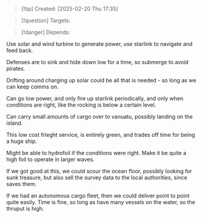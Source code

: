 
>[!tip] Created: [2025-02-20 Thu 17:35]

>[!question] Targets: 

>[!danger] Depends: 

Use solar and wind turbine to generate power, use starlink to navigate and feed back.

Defenses are to sink and hide down low for a time, so submerge to avoid pirates.

Drifting around charging up solar could be all that is needed - so long as we can keep comms on.

Can go low power, and only fire up starlink periodically, and only when conditions are right, like the rocking is below a certain level.

Can carry small amounts of cargo over to vanuatu, possibly landing on the island.

This low cost frieght service, is entirely green, and trades off time for being a huge ship.

Might be able to hydrofoil if the conditions were right.  Make it be quite a high foil to operate in larger waves.

If we got good at this, we could scour the ocean floor, possibly looking for sunk treasure, but also sell the survey data to the local authorities, since saves them.

If we had an autonomous cargo fleet, then we could deliver point to point quite easily.  Time is fine, so long as have many vessels on the water, so the thruput is high.